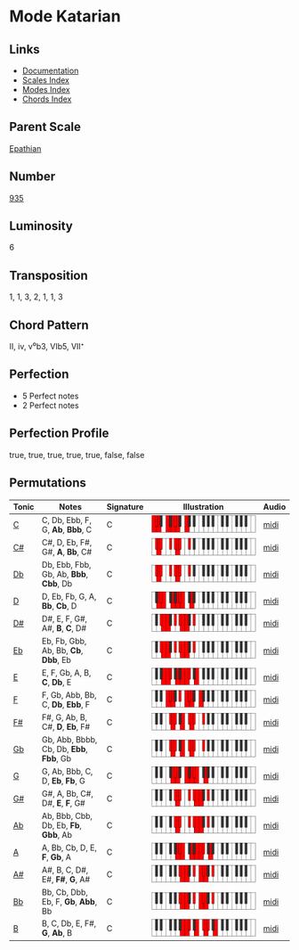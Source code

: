 # Mode Katarian

## Links

- [Documentation](README.md)
- [Scales Index](Scales.md)
- [Modes Index](Modes.md)
- [Chords Index](Chords.md)

## Parent Scale

[Epathian](ScaleEpathian.md)

## Number

[935](https://ianring.com/musictheory/scales/935)

## Luminosity

6

## Transposition

1, 1, 3, 2, 1, 1, 3

## Chord Pattern

II, iv, v⁰b3, VIb5, VII⁺

## Perfection

- 5 Perfect notes
- 2 Perfect notes

## Perfection Profile

true, true, true, true, true, false, false

## Permutations

| Tonic | Notes | Signature | Illustration | Audio |
|-------|-------|-----------|--------------|-------|
| [C](ModeCNaturalKatarian.md) | C, Db, Ebb, F, G, **Ab**, **Bbb**, C | C | ![CNaturalKatarian](ModeCNaturalKatarian.png) | [midi](https://github.com/edipermadi/music/blob/main/docs/ModeCNaturalKatarian.mid?raw=true) |
| [C#](ModeCSharpKatarian.md) | C#, D, Eb, F#, G#, **A**, **Bb**, C# | C | ![CSharpKatarian](ModeCSharpKatarian.png) | [midi](https://github.com/edipermadi/music/blob/main/docs/ModeCSharpKatarian.mid?raw=true) |
| [Db](ModeDFlatKatarian.md) | Db, Ebb, Fbb, Gb, Ab, **Bbb**, **Cbb**, Db | C | ![DFlatKatarian](ModeDFlatKatarian.png) | [midi](https://github.com/edipermadi/music/blob/main/docs/ModeDFlatKatarian.mid?raw=true) |
| [D](ModeDNaturalKatarian.md) | D, Eb, Fb, G, A, **Bb**, **Cb**, D | C | ![DNaturalKatarian](ModeDNaturalKatarian.png) | [midi](https://github.com/edipermadi/music/blob/main/docs/ModeDNaturalKatarian.mid?raw=true) |
| [D#](ModeDSharpKatarian.md) | D#, E, F, G#, A#, **B**, **C**, D# | C | ![DSharpKatarian](ModeDSharpKatarian.png) | [midi](https://github.com/edipermadi/music/blob/main/docs/ModeDSharpKatarian.mid?raw=true) |
| [Eb](ModeEFlatKatarian.md) | Eb, Fb, Gbb, Ab, Bb, **Cb**, **Dbb**, Eb | C | ![EFlatKatarian](ModeEFlatKatarian.png) | [midi](https://github.com/edipermadi/music/blob/main/docs/ModeEFlatKatarian.mid?raw=true) |
| [E](ModeENaturalKatarian.md) | E, F, Gb, A, B, **C**, **Db**, E | C | ![ENaturalKatarian](ModeENaturalKatarian.png) | [midi](https://github.com/edipermadi/music/blob/main/docs/ModeENaturalKatarian.mid?raw=true) |
| [F](ModeFNaturalKatarian.md) | F, Gb, Abb, Bb, C, **Db**, **Ebb**, F | C | ![FNaturalKatarian](ModeFNaturalKatarian.png) | [midi](https://github.com/edipermadi/music/blob/main/docs/ModeFNaturalKatarian.mid?raw=true) |
| [F#](ModeFSharpKatarian.md) | F#, G, Ab, B, C#, **D**, **Eb**, F# | C | ![FSharpKatarian](ModeFSharpKatarian.png) | [midi](https://github.com/edipermadi/music/blob/main/docs/ModeFSharpKatarian.mid?raw=true) |
| [Gb](ModeGFlatKatarian.md) | Gb, Abb, Bbbb, Cb, Db, **Ebb**, **Fbb**, Gb | C | ![GFlatKatarian](ModeGFlatKatarian.png) | [midi](https://github.com/edipermadi/music/blob/main/docs/ModeGFlatKatarian.mid?raw=true) |
| [G](ModeGNaturalKatarian.md) | G, Ab, Bbb, C, D, **Eb**, **Fb**, G | C | ![GNaturalKatarian](ModeGNaturalKatarian.png) | [midi](https://github.com/edipermadi/music/blob/main/docs/ModeGNaturalKatarian.mid?raw=true) |
| [G#](ModeGSharpKatarian.md) | G#, A, Bb, C#, D#, **E**, **F**, G# | C | ![GSharpKatarian](ModeGSharpKatarian.png) | [midi](https://github.com/edipermadi/music/blob/main/docs/ModeGSharpKatarian.mid?raw=true) |
| [Ab](ModeAFlatKatarian.md) | Ab, Bbb, Cbb, Db, Eb, **Fb**, **Gbb**, Ab | C | ![AFlatKatarian](ModeAFlatKatarian.png) | [midi](https://github.com/edipermadi/music/blob/main/docs/ModeAFlatKatarian.mid?raw=true) |
| [A](ModeANaturalKatarian.md) | A, Bb, Cb, D, E, **F**, **Gb**, A | C | ![ANaturalKatarian](ModeANaturalKatarian.png) | [midi](https://github.com/edipermadi/music/blob/main/docs/ModeANaturalKatarian.mid?raw=true) |
| [A#](ModeASharpKatarian.md) | A#, B, C, D#, E#, **F#**, **G**, A# | C | ![ASharpKatarian](ModeASharpKatarian.png) | [midi](https://github.com/edipermadi/music/blob/main/docs/ModeASharpKatarian.mid?raw=true) |
| [Bb](ModeBFlatKatarian.md) | Bb, Cb, Dbb, Eb, F, **Gb**, **Abb**, Bb | C | ![BFlatKatarian](ModeBFlatKatarian.png) | [midi](https://github.com/edipermadi/music/blob/main/docs/ModeBFlatKatarian.mid?raw=true) |
| [B](ModeBNaturalKatarian.md) | B, C, Db, E, F#, **G**, **Ab**, B | C | ![BNaturalKatarian](ModeBNaturalKatarian.png) | [midi](https://github.com/edipermadi/music/blob/main/docs/ModeBNaturalKatarian.mid?raw=true) |
